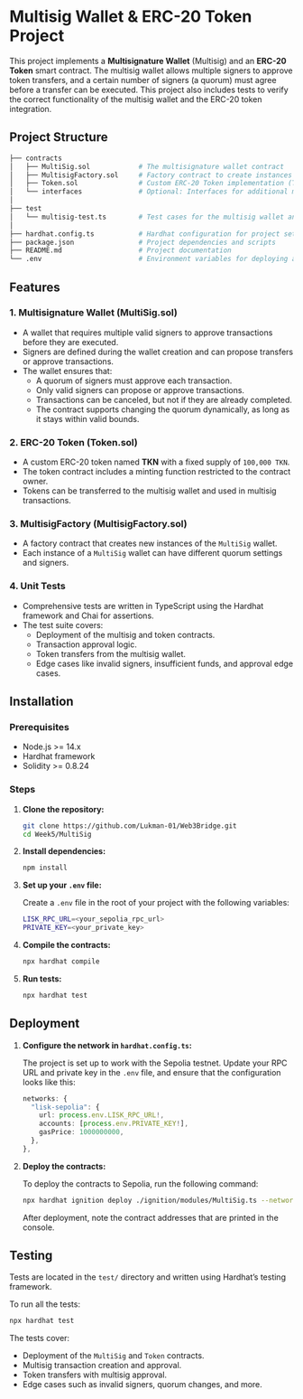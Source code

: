 # Multisig Wallet & ERC-20 Token Project

This project implements a **Multisignature Wallet** (Multisig) and an **ERC-20 Token** smart contract. The multisig wallet allows multiple signers to approve token transfers, and a certain number of signers (a quorum) must agree before a transfer can be executed. This project also includes tests to verify the correct functionality of the multisig wallet and the ERC-20 token integration.

## Project Structure

```bash
├── contracts
│   ├── MultiSig.sol            # The multisignature wallet contract
│   ├── MultisigFactory.sol     # Factory contract to create instances of MultiSig wallets
│   ├── Token.sol               # Custom ERC-20 Token implementation (TKN)
│   └── interfaces              # Optional: Interfaces for additional modularity
│
├── test
│   └── multisig-test.ts        # Test cases for the multisig wallet and token contract
│
├── hardhat.config.ts           # Hardhat configuration for project settings
├── package.json                # Project dependencies and scripts
├── README.md                   # Project documentation
└── .env                        # Environment variables for deploying and testing
```

## Features

### 1. **Multisignature Wallet (MultiSig.sol)**
   - A wallet that requires multiple valid signers to approve transactions before they are executed.
   - Signers are defined during the wallet creation and can propose transfers or approve transactions.
   - The wallet ensures that:
     - A quorum of signers must approve each transaction.
     - Only valid signers can propose or approve transactions.
     - Transactions can be canceled, but not if they are already completed.
     - The contract supports changing the quorum dynamically, as long as it stays within valid bounds.

### 2. **ERC-20 Token (Token.sol)**
   - A custom ERC-20 token named **TKN** with a fixed supply of `100,000 TKN`.
   - The token contract includes a minting function restricted to the contract owner.
   - Tokens can be transferred to the multisig wallet and used in multisig transactions.

### 3. **MultisigFactory (MultisigFactory.sol)**
   - A factory contract that creates new instances of the `MultiSig` wallet.
   - Each instance of a `MultiSig` wallet can have different quorum settings and signers.

### 4. **Unit Tests**
   - Comprehensive tests are written in TypeScript using the Hardhat framework and Chai for assertions.
   - The test suite covers:
     - Deployment of the multisig and token contracts.
     - Transaction approval logic.
     - Token transfers from the multisig wallet.
     - Edge cases like invalid signers, insufficient funds, and approval edge cases.

## Installation

### Prerequisites
- Node.js >= 14.x
- Hardhat framework
- Solidity >= 0.8.24

### Steps

1. **Clone the repository:**

   ```bash
   git clone https://github.com/Lukman-01/Web3Bridge.git
   cd Week5/MultiSig
   ```

2. **Install dependencies:**

   ```bash
   npm install
   ```

3. **Set up your `.env` file:**

   Create a `.env` file in the root of your project with the following variables:

   ```bash
   LISK_RPC_URL=<your_sepolia_rpc_url>
   PRIVATE_KEY=<your_private_key>
   ```

4. **Compile the contracts:**

   ```bash
   npx hardhat compile
   ```

5. **Run tests:**

   ```bash
   npx hardhat test
   ```

## Deployment

1. **Configure the network in `hardhat.config.ts`:**

   The project is set up to work with the Sepolia testnet. Update your RPC URL and private key in the `.env` file, and ensure that the configuration looks like this:

   ```ts
   networks: {
     "lisk-sepolia": {
       url: process.env.LISK_RPC_URL!,
       accounts: [process.env.PRIVATE_KEY!],
       gasPrice: 1000000000,
     },
   },
   ```

2. **Deploy the contracts:**

   To deploy the contracts to Sepolia, run the following command:

   ```bash
   npx hardhat ignition deploy ./ignition/modules/MultiSig.ts --network lisk-sepolia
   ```

   After deployment, note the contract addresses that are printed in the console.

## Testing

Tests are located in the `test/` directory and written using Hardhat’s testing framework.

To run all the tests:

```bash
npx hardhat test
```

The tests cover:

- Deployment of the `MultiSig` and `Token` contracts.
- Multisig transaction creation and approval.
- Token transfers with multisig approval.
- Edge cases such as invalid signers, quorum changes, and more.
